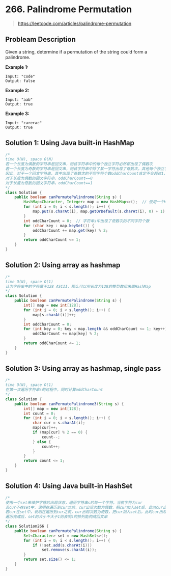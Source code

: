 # 266. Palindrome Permutation
> https://leetcode.com/articles/palindrome-permutation

## Probleam Description
Given a string, determine if a permutation of the string could form a palindrome.

**Example 1:**
```
Input: "code"
Output: false
```
**Example 2:**
```
Input: "aab"
Output: true
```
**Example 3:**
```
Input: "carerac"
Output: true
```

## Solution 1: Using Java built-in HashMap
```java
/*
time O(N), space O(N)
若一个长度为偶数的字符串是回文串，则该字符串中的每个独立字符必然都出现了偶数次
若一个长度为奇数的字符串是回文串，则该字符串中除了某一字符出现了奇数次，其他每个独立字符必然都出现了偶数次
因此，对于一个回文字符串，其中出现了奇数次的不同字符个数oddCharCount肯定不会超过1，即oddCharCount<=1
对于长度为偶数的回文字符串，oddCharCount==0
对于长度为奇数的回文字符串，oddCharCount==1
*/
class Solution {
    public boolean canPermutePalindrome(String s) {
        HashMap<Character, Integer> map = new HashMap<>();  // 使用一个HashMap来统计字符串s中每个独立字符出现的次数
        for (int i = 0; i < s.length(); i++) {
            map.put(s.charAt(i), map.getOrDefault(s.charAt(i), 0) + 1);
        }
        int oddCharCount = 0;  // 字符串s中出现了奇数次的不同字符个数
        for (char key : map.keySet()) {
            oddCharCount += map.get(key) % 2;
        }
        return oddCharCount <= 1;
    }
}
```

## Solution 2: Using array as hashmap
```java
/*
time O(N), space O(1)
认为字符串中的字符属于128 ASCII，那么可以用长度为128的整型数组来做HashMap
*/
class Solution {
    public boolean canPermutePalindrome(String s) {
        int[] map = new int[128];
        for (int i = 0; i < s.length(); i++) {
            map[s.charAt(i)]++;
        }
        int oddCharCount = 0;
        for (int key = 0; key < map.length && oddCharCount <= 1; key++) {  // 遇到oddCharCount>1即可退出循环
            oddCharCount += map[key] % 2;
        }
        return oddCharCount <= 1;
    }
}
```

## Solution 3: Using array as hashmap, single pass
```java
/*
time O(N), space O(1)
在第一次遍历字符串s的过程中，同时计算oddCharCount
*/
class Solution {
    public boolean canPermutePalindrome3(String s) {
        int[] map = new int[128];
        int count = 0;
        for (int i = 0; i < s.length(); i++) {
            char cur = s.charAt(i);
            map[cur]++;
            if (map[cur] % 2 == 0) {
                count--;
            } else {
                count++;
            }
        }
        return count <= 1;
    }
}
```

## Solution 4: Using Java built-in HashSet
```java
/*
使用一个set来维护字符的出现状态，遍历字符串s的每一个字符，当前字符为cur
若cur不在set中，说明在遍历到cur之前，cur出现次数为偶数，把cur加入set后，此时cur出现次数变为奇数
若cur在set中，说明在遍历到cur之前，cur出现次数为奇数，把cur加入set后，此时cur出现次数变为偶数
遍历完成后，set的大小不大于1则表明s的排列能构成回文串
*/
class Solution266 {
    public boolean canPermutePalindrome(String s) {
        Set<Character> set = new HashSet<>();
        for (int i = 0; i < s.length(); i++) {
            if (!set.add(s.charAt(i)))
                set.remove(s.charAt(i));
        }
        return set.size() <= 1;
    }
}
```
